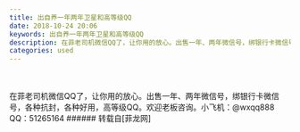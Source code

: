 ```yaml
---
title: 出自养一年两年卫星和高等级QQ
date: 2018-10-24 20:06
keywords: 出自养一年两年卫星和高等级QQ
description: 在菲老司机微信QQ了，让你用的放心。出售一年、两年微信号，绑银行卡微信号，各种抗封，各种好用，高等级QQ。欢迎老板咨询。小飞机：@wxqq888    QQ：51265164
categories: used
---
```

<td class="t_f" id="postmessage_2157793">

<br/>
<br/>
在菲老司机微信QQ了，让你用的放心。出售一年、两年微信号，绑银行卡微信号，各种抗封，各种好用，高等级QQ。欢迎老板咨询。小飞机：@wxqq888    QQ：51265164</td>
###### 转载自[菲龙网]